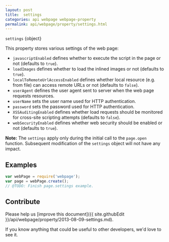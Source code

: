 ```yaml
---
layout: post
title:  settings
categories: api webpage webpage-property
permalink: api/webpage/property/settings.html
---
```


`settings` {object}

This property stores various settings of the web page:

* `javascriptEnabled` defines whether to execute the script in the page or not (defaults to `true`).
* `loadImages` defines whether to load the inlined images or not (defaults to `true`).
* `localToRemoteUrlAccessEnabled` defines whether local resource (e.g. from file) can access remote URLs or not (defaults to `false`).
* `userAgent` defines the user agent sent to server when the web page requests resources.
* `userName` sets the user name used for HTTP authentication.
* `password` sets the password used for HTTP authentication.
* `XSSAuditingEnabled` defines whether load requests should be monitored for cross-site scripting attempts (defaults to `false`).
* `webSecurityEnabled` defines whether web security should be enabled or not (defaults to `true`).

**Note:** The `settings` apply only during the initial call to the `page.open` function. Subsequent modification of the `settings` object will not have any impact.

## Examples

```javascript
var webPage = require('webpage');
var page = webPage.create();
// @TODO: Finish page.settings example.
```

## Contribute

Please help us [improve this document]({{ site.githubEdit }}/api/webpage/property/2013-08-09-settings.md).

If you know anything that could be useful to other developers, we'd love to see it.


